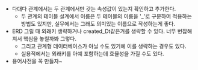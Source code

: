 - 다대다 관계에서는 두 관계에서만 갖는 속성값이 있는지 확인하고 추가한다.
    - 두 관계의 테이블 설계에서 이름은 두 테이블의 이름을 '_'로 구분하여 적용하는 방법도 있지만, 실무에서는 그래도 의미있는 이름으로 작성하는게 좋다.
- ERD 그릴 때 외래키 생략하거나 created_Dt같은거를 생략할 수 있다. 너무 번잡해져서 핵심을 놓칠까봐 그렇다.
    - 그리고 관계형 데이터베이스가 아닐 수도 있기에 이를 생략하는 경우도 있다.
    -  실용적에서는 외래키를 아예 포함하는데 효율성을 가질 수도 있다.
- 용어사전을 꼭 만들자~
